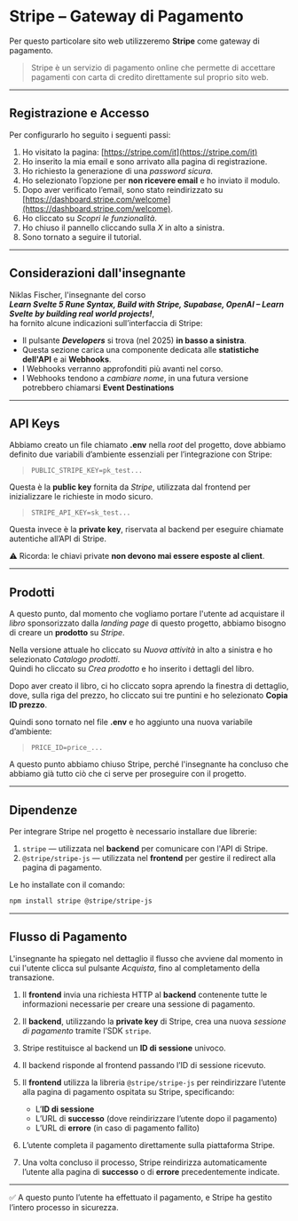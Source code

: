 # Stripe – Gateway di Pagamento

Per questo particolare sito web utilizzeremo **Stripe** come gateway di pagamento.

> Stripe è un servizio di pagamento online che permette di accettare pagamenti con carta di credito direttamente sul proprio sito web.

---

## Registrazione e Accesso

Per configurarlo ho seguito i seguenti passi:

1. Ho visitato la pagina: [https://stripe.com/it](https://stripe.com/it)
2. Ho inserito la mia email e sono arrivato alla pagina di registrazione.
3. Ho richiesto la generazione di una _password sicura_.
4. Ho selezionato l’opzione per **non ricevere email** e ho inviato il modulo.
5. Dopo aver verificato l’email, sono stato reindirizzato su [https://dashboard.stripe.com/welcome](https://dashboard.stripe.com/welcome).
6. Ho cliccato su _Scopri le funzionalità_.
7. Ho chiuso il pannello cliccando sulla _X_ in alto a sinistra.
8. Sono tornato a seguire il tutorial.

---

## Considerazioni dall'insegnante

Niklas Fischer, l'insegnante del corso  
**_Learn Svelte 5 Rune Syntax, Build with Stripe, Supabase, OpenAI – Learn Svelte by building real world projects!_**,  
ha fornito alcune indicazioni sull’interfaccia di Stripe:

- Il pulsante **_Developers_** si trova (nel 2025) **in basso a sinistra**.
- Questa sezione carica una componente dedicata alle **statistiche dell'API** e ai **Webhooks**.
- I Webhooks verranno approfonditi più avanti nel corso.
- I Webhooks tendono a _cambiare nome_, in una futura versione potrebbero chiamarsi **Event Destinations**

---

## API Keys

Abbiamo creato un file chiamato **.env** nella _root_ del progetto, dove abbiamo definito due variabili d’ambiente essenziali per l’integrazione con Stripe:

> `PUBLIC_STRIPE_KEY=pk_test...`

Questa è la **public key** fornita da _Stripe_, utilizzata dal frontend per inizializzare le richieste in modo sicuro.

> `STRIPE_API_KEY=sk_test...`

Questa invece è la **private key**, riservata al backend per eseguire chiamate autentiche all’API di Stripe.

⚠️ Ricorda: le chiavi private **non devono mai essere esposte al client**.

---

## Prodotti

A questo punto, dal momento che vogliamo portare l'utente ad acquistare il _libro_ sponsorizzato dalla _landing page_ di questo progetto, abbiamo bisogno di creare un **prodotto** su _Stripe_.

Nella versione attuale ho cliccato su _Nuova attività_ in alto a sinistra e ho selezionato _Catalogo prodotti_.  
Quindi ho cliccato su _Crea prodotto_ e ho inserito i dettagli del libro.

Dopo aver creato il libro, ci ho cliccato sopra aprendo la finestra di dettaglio, dove, sulla riga del prezzo, ho cliccato sui tre puntini e ho selezionato **Copia ID prezzo**.

Quindi sono tornato nel file **.env** e ho aggiunto una nuova variabile d’ambiente:

> `PRICE_ID=price_...`

A questo punto abbiamo chiuso Stripe, perché l'insegnante ha concluso che abbiamo già tutto ciò che ci serve per proseguire con il progetto.

---

## Dipendenze

Per integrare Stripe nel progetto è necessario installare due librerie:

1. `stripe` — utilizzata nel **backend** per comunicare con l'API di Stripe.
2. `@stripe/stripe-js` — utilizzata nel **frontend** per gestire il redirect alla pagina di pagamento.

Le ho installate con il comando:

```bash
npm install stripe @stripe/stripe-js
```

---

## Flusso di Pagamento

L'insegnante ha spiegato nel dettaglio il flusso che avviene dal momento in cui l'utente clicca sul pulsante _Acquista_, fino al completamento della transazione.

1. Il **frontend** invia una richiesta HTTP al **backend** contenente tutte le informazioni necessarie per creare una sessione di pagamento.

2. Il **backend**, utilizzando la **private key** di Stripe, crea una nuova _sessione di pagamento_ tramite l’SDK `stripe`.

3. Stripe restituisce al backend un **ID di sessione** univoco.

4. Il backend risponde al frontend passando l’ID di sessione ricevuto.

5. Il **frontend** utilizza la libreria `@stripe/stripe-js` per reindirizzare l’utente alla pagina di pagamento ospitata su Stripe, specificando:

   - L’**ID di sessione**
   - L’URL di **successo** (dove reindirizzare l’utente dopo il pagamento)
   - L’URL di **errore** (in caso di pagamento fallito)

6. L’utente completa il pagamento direttamente sulla piattaforma Stripe.

7. Una volta concluso il processo, Stripe reindirizza automaticamente l’utente alla pagina di **successo** o di **errore** precedentemente indicate.

---

✅ A questo punto l’utente ha effettuato il pagamento, e Stripe ha gestito l’intero processo in sicurezza.
